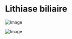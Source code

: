 # Lithiase biliaire

![Image](.//media/gastro/Scan_0112.jpg)

![Image](.//media/gastro/Scan_0112_verso.jpg)
